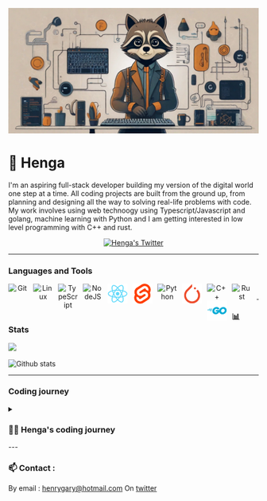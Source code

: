 <a href="https://github.com/GaryHY" target="_blank"><img src="./.github/images/banner.jpg"></a>

# 🦝 Henga

I'm an aspiring full-stack developer building my version of the digital world one step at a time. All coding projects
are built from the ground up, from planning and designing all the way to solving real-life problems with code. My work 
involves using web technoogy using Typescript/Javascript and golang, machine learning with Python and I am getting
interested in low level programming with C++ and rust.

<!-- TODO: Add badges for my personal website, for the github basic stats (followers and stars) and personal website. -->

   <p align="center">
      <a href="http://x.com/henga">
        <img src="https://img.shields.io/badge/follow-%40henga%200-1DA1F2?label=Twitter&logo=twitter&style=for-the-badge&color=blue" alt="Henga's Twitter"/>
      </a>
   </p>

--- 
### Languages and Tools

<p align="center">
<img align="left" alt="Git" width="40px" style="padding-right:10px;" src="https://cdn.jsdelivr.net/gh/devicons/devicon/icons/git/git-original.svg" />
<img align="left" alt="Linux" width="40px" style="padding-right:10px;" src="https://cdn.jsdelivr.net/gh/devicons/devicon/icons/linux/linux-original.svg" />
<img align="left" alt="TypeScript" width="40px" style="padding-right:10px;" src="https://cdn.jsdelivr.net/gh/devicons/devicon/icons/typescript/typescript-plain.svg" />
<img align="left" alt="NodeJS" width="40px" style="padding-right:10px;" src="https://cdn.jsdelivr.net/gh/devicons/devicon/icons/nodejs/nodejs-original.svg" />
<img align="left" alt="React" width="40px" style="padding-right:10px;" src="https://github.com/devicons/devicon/blob/v2.15.1/icons/react/react-original.svg" />
<img align="left" alt="Svelte" width="40px" style="padding-right:10px;" src="https://github.com/devicons/devicon/blob/v2.15.1/icons/svelte/svelte-original.svg" />
<img align="left" alt="Python" width="40px" style="padding-right:10px;" src="https://cdn.jsdelivr.net/gh/devicons/devicon/icons/python/python-plain.svg" />
<img align="left" alt="Pythorch" width="40px" style="padding-right:10px;" src="https://github.com/devicons/devicon/blob/v2.15.1/icons/pytorch/pytorch-original.svg" />
<img align="left" alt="C++" width="40px" style="padding-right:10px;" src="https://cdn.jsdelivr.net/gh/devicons/devicon/icons/cplusplus/cplusplus-line.svg" />
<img align="left" alt="Rust" width="40px" style="padding-right:10px;" src="https://cdn.jsdelivr.net/gh/devicons/devicon/icons/rust/rust-plain.svg" />
<img align="left" alt="Golang" width="40px" style="padding-right:10px;" src="https://github.com/devicons/devicon/blob/v2.15.1/icons/go/go-original-wordmark.svg" />
<br />
</p>

--- 

### 📊 Stats

<p align="center">
    
![](https://komarev.com/ghpvc/?username=GaryHY)

![Github stats](https://github-readme-stats.vercel.app/api?username=GaryHY&show_icons=true&include_all_commits=true&count_private=true) 
</p>

--- 

### Coding journey
<!-- TODO: Complete the coding journey -->

<details>
 <summary><h3>👨‍💻 Henga's coding journey</h3></summary>
   I started my coding journey as a naive mathematics student with ... 
</details>
--- 

### 📫 Contact :
By email : henrygary@hotmail.com
On [twitter](http://x.com/henga)

<!---
GaryHY/GaryHY is a ✨ special ✨ repository because its `README.md` (this file) appears on your GitHub profile.
You can click the Preview link to take a look at your changes.
--->
